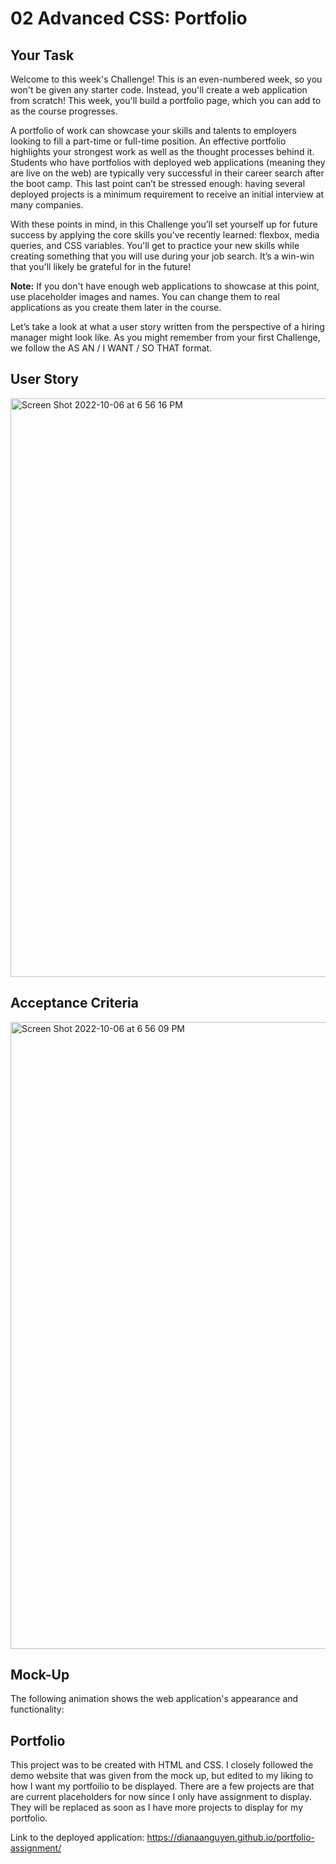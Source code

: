 # 02 Advanced CSS: Portfolio

## Your Task
Welcome to this week's Challenge! This is an even-numbered week, so you won't be given any starter code. Instead, you'll create a web application from scratch! This week, you'll build a portfolio page, which you can add to as the course progresses.

A portfolio of work can showcase your skills and talents to employers looking to fill a part-time or full-time position. An effective portfolio highlights your strongest work as well as the thought processes behind it. Students who have portfolios with deployed web applications (meaning they are live on the web) are typically very successful in their career search after the boot camp. This last point can’t be stressed enough: having several deployed projects is a minimum requirement to receive an initial interview at many companies.

With these points in mind, in this Challenge you’ll set yourself up for future success by applying the core skills you've recently learned: flexbox, media queries, and CSS variables. You'll get to practice your new skills while creating something that you will use during your job search. It’s a win-win that you'll likely be grateful for in the future!

**Note:** If you don't have enough web applications to showcase at this point, use placeholder images and names. You can change them to real applications as you create them later in the course.

Let’s take a look at what a user story written from the perspective of a hiring manager might look like. As you might remember from your first Challenge, we follow the AS AN / I WANT / SO THAT format.

## User Story

<img width="926" alt="Screen Shot 2022-10-06 at 6 56 16 PM" src="https://user-images.githubusercontent.com/111664734/194451030-95014bac-c3a4-4de4-a48f-76b0db70839d.png">

## Acceptance Criteria
<img width="1003" alt="Screen Shot 2022-10-06 at 6 56 09 PM" src="https://user-images.githubusercontent.com/111664734/194451045-e0c8c558-9ac4-42f3-97e7-925d648cc509.png">


## Mock-Up

The following animation shows the web application's appearance and functionality:

## Portfolio
This project was to be created with HTML and CSS. I closely followed the demo website that was given from the mock up, but edited to my liking to how I want my portfoilio to be displayed. There are a few projects are that are current placeholders for now since I only have assignment to display. They will be replaced as soon as I have more projects to display for my portfolio.

Link to the deployed application: https://dianaanguyen.github.io/portfolio-assignment/